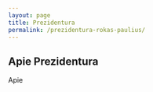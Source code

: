```yaml
---
layout: page
title: Prezidentura
permalink: /prezidentura-rokas-paulius/
---
```




## Apie Prezidentura

Apie
